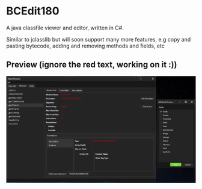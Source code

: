 # BCEdit180
A java classfile viewer and editor, written in C#. 

Similar to jclasslib but will soon support many more features, e.g copy and pasting bytecode, adding and removing methods and fields, etc

## Preview (ignore the red text, working on it :))
![](Screenshot.2022-07-22.154714.png)
